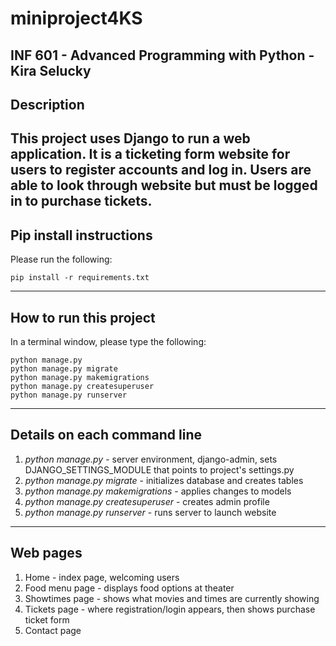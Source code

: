 # miniproject4KS

INF 601 - Advanced Programming with Python -
Kira Selucky
-----

## Description
This project uses Django to run a web application. It is a ticketing form website for users to register accounts and log in.
Users are able to look through website but must be logged in to purchase tickets. 
-----

## Pip install instructions

Please run the following:

```
pip install -r requirements.txt
```



-----
## How to run this project
In a terminal window, please type the following:
```
python manage.py
python manage.py migrate
python manage.py makemigrations
python manage.py createsuperuser
python manage.py runserver
``` 
-----
## Details on each command line
1. *python manage.py* - server environment, django-admin, sets DJANGO_SETTINGS_MODULE that points to project's settings.py 
2. *python manage.py migrate* - initializes database and creates tables
3. *python manage.py makemigrations* - applies changes to models
4. *python manage.py createsuperuser* - creates admin profile
5. *python manage.py runserver* - runs server to launch website
-----
## Web pages 

1. Home - index page, welcoming users
2. Food menu page - displays food options at theater
3. Showtimes page - shows what movies and times are currently showing
4. Tickets page - where registration/login appears, then shows purchase ticket form
5. Contact page